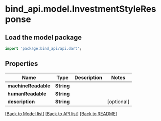 # bind_api.model.InvestmentStyleResponse

## Load the model package
```dart
import 'package:bind_api/api.dart';
```

## Properties
Name | Type | Description | Notes
------------ | ------------- | ------------- | -------------
**machineReadable** | **String** |  | 
**humanReadable** | **String** |  | 
**description** | **String** |  | [optional] 

[[Back to Model list]](../README.md#documentation-for-models) [[Back to API list]](../README.md#documentation-for-api-endpoints) [[Back to README]](../README.md)


